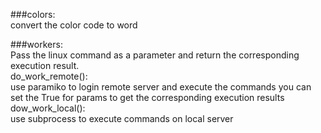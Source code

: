 ###colors:                                                                                       
 	convert the color code to word															     
                                                                                                
###workers:                                                                                      
 	 Pass the linux command as a parameter and return the corresponding execution result.        
 	 do_work_remote():                                                                          
 		use paramiko to login remote server and execute the commands
		you can set the True for params to get the corresponding execution results
 	 dow_work_local():                                                                          
 		use subprocess to execute commands on local server                                      

